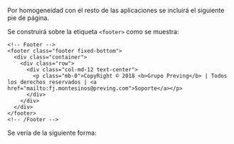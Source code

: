 Por homogeneidad con el resto de las aplicaciones se incluirá el siguiente pie de página.

Se construirá sobre la etiqueta `<footer>` como se muestra:

<pre><code>&lt;!-- Footer --&gt;
&lt;footer class="footer fixed-bottom"&gt;
  &lt;div class="container"&gt;
    &lt;div class="row"&gt;
      &lt;div class="col-md-12 text-center"&gt;
        &lt;p class="mb-0"&gt;CopyRight © 2018 &lt;b&gt;Grupo Preving&lt;/b&gt; | Todos los derechos reservados | &lt;a href="mailto:fj.montesinos@preving.com"&gt;Soporte&lt;/a&gt;&lt;/p&gt;
      &lt;/div&gt;
    &lt;/div&gt;
  &lt;/div&gt;
&lt;/footer&gt;
&lt;!-- /Footer --&gt;</code></pre>

Se vería de la siguiente forma:
